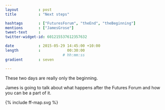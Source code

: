 ```yaml
---
layout         : post
title          : "Next steps"

hashtags       : ["FuturesForum", "theEnd", "theBeginning"]
mentions       : ["JamesGrose"]
tweet-text     :
twitter-widget-id: 601215537612357632

date           : 2015-05-29 14:45:00 +10:00
length         :            00:30:00
                          # hh:mm:ss
gradient       : seven

---
```


These two days are really only the beginning.

James is going to talk about what happens after the Futures Forum and how you can be a part of it.

<div class="the-map">{% include ff-map.svg %}</div>
